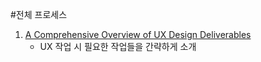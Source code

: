 #전체 프로세스
1. [A Comprehensive Overview of UX Design Deliverables](https://medium.com/thinking-design/a-comprehensive-overview-of-ux-design-deliverables-192e7484bb57)
    - UX 작업 시 필요한 작업들을 간략하게 소개
